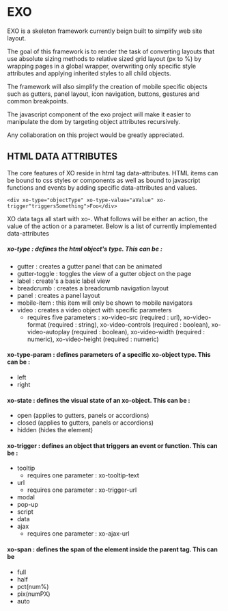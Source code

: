 # EXO
EXO is a skeleton framework currently beign built to simplify web site layout. 

The goal of this framework is to render the task of converting layouts that use absolute sizing methods to relative sized grid layout (px to %) by wrapping pages in a global wrapper, overwriting only specific style attributes and applying inherited styles to all child objects.

The framework will also simplify the creation of mobile specific objects such as gutters, panel layout, icon navigation, buttons, gestures and common breakpoints. 

The javascript component of the exo project will make it easier to manipulate the dom by targeting object attributes recursively.

Any collaboration on this project would be greatly appreciated.

## HTML DATA ATTRIBUTES

The core features of XO reside in html tag data-attributes. HTML items can be bound to css styles or components as well as bound to javascript functions and events by adding specific data-attributes and values.

```<div xo-type="objectType" xo-type-value="aValue" xo-trigger"triggersSomething">Foo</div> ```

XO data tags all start with xo-. What follows will be either an action, the value of the action or a parameter. Below is a list of currently implemented data-attributes

##### xo-type : defines the html object's type. This can be :

- gutter : creates a gutter panel that can be animated
- gutter-toggle : toggles the view of a gutter object on the page
- label : create's a basic label view
- breadcrumb : creates a breadcrumb navigation layout
- panel : creates a panel layout
- mobile-item : this item will only be shown to mobile navigators
- video : creates a video object with specific parameters
  - requires five parameters : xo-video-src (required : url), xo-video-format (required : string), xo-video-controls (required : boolean), xo-video-autoplay (required : boolean), xo-video-width (required : numeric), xo-video-height (required : numeric)

#### xo-type-param : defines parameters of a specific xo-object type. This can be :

- left
- right

#### xo-state : defines the visual state of an xo-object. This can be :

- open (applies to gutters, panels or accordions)
- closed (applies to gutters, panels or accordions)
- hidden (hides the element)

#### xo-trigger : defines an object that triggers an event or function. This can be :

- tooltip
  - requires one parameter : xo-tooltip-text
- url
  - requires one parameter : xo-trigger-url
- modal
- pop-up
- script
- data
- ajax
  - requires one parameter : xo-ajax-url

#### xo-span : defines the span of the element inside the parent tag. This can be

- full
- half
- pct(num%)
- pix(numPX)
- auto

